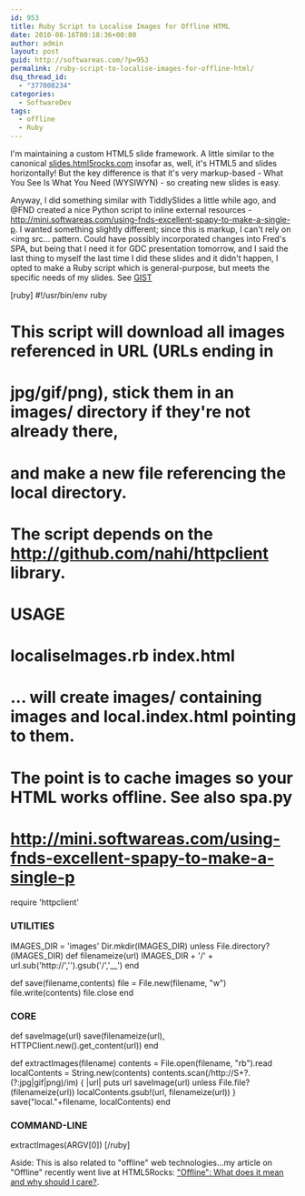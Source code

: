 ```yaml
---
id: 953
title: Ruby Script to Localise Images for Offline HTML
date: 2010-08-16T00:18:36+00:00
author: admin
layout: post
guid: http://softwareas.com/?p=953
permalink: /ruby-script-to-localise-images-for-offline-html/
dsq_thread_id:
  - "377008234"
categories:
  - SoftwareDev
tags:
  - offline
  - Ruby
---
```

I'm maintaining a custom HTML5 slide framework. A little similar to the canonical <a href="http://slides.html5rocks.com/">slides.html5rocks.com</a> insofar as, well, it's HTML5 and slides horizontally! But the key difference is that it's very markup-based - What You See Is What You Need (WYSIWYN) - so creating new slides is easy.

Anyway, I did something similar with TiddlySlides a little while ago, and @FND created a nice Python script to inline external resources - http://mini.softwareas.com/using-fnds-excellent-spapy-to-make-a-single-p. I wanted something slightly different; since this is markup, I can't rely on &lt;img src... pattern. Could have possibly incorporated changes into Fred's SPA, but being that I need it for GDC presentation tomorrow, and I said the last thing to myself the last time I did these slides and it didn't happen, I opted to make a Ruby script which is general-purpose, but meets the specific needs of my slides. See <a href="http://gist.github.com/526114">GIST</a>

[ruby]
#!/usr/bin/env ruby
# This script will download all images referenced in URL (URLs ending in
# jpg/gif/png), stick them in an images/ directory if they're not already there,
# and make a new file referencing the local directory.
#
# The script depends on the http://github.com/nahi/httpclient library.
# 
# USAGE
# localiseImages.rb index.html
# ... will create images/ containing images and local.index.html pointing to them.
#
# The point is to cache images so your HTML works offline. See also spa.py
# http://mini.softwareas.com/using-fnds-excellent-spapy-to-make-a-single-p

require 'httpclient'

### UTILITIES
IMAGES_DIR = 'images'
Dir.mkdir(IMAGES_DIR) unless File.directory?(IMAGES_DIR)
def filenameize(url)
  IMAGES_DIR + '/' + url.sub('http://','').gsub('/','__')
end

def save(filename,contents)
  file = File.new(filename, "w")
  file.write(contents)
  file.close
end

### CORE
def saveImage(url)
  save(filenameize(url), HTTPClient.new().get_content(url))
end

def extractImages(filename)
  contents = File.open(filename, "rb").read
  localContents = String.new(contents)
  contents.scan(/http://S+?.(?:jpg|gif|png)/im) { |url|
    puts url
    saveImage(url) unless File.file?(filenameize(url))
    localContents.gsub!(url, filenameize(url))
  }
  save("local."+filename, localContents)
end

### COMMAND-LINE
extractImages(ARGV[0])
[/ruby]

Aside: This is also related to "offline" web technologies...my article on "Offline" recently went live at HTML5Rocks: <a href="http://www.html5rocks.com/tutorials/offline/whats-offline/">"Offline": What does it mean and why should I care?</a>.